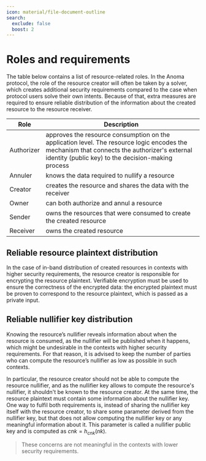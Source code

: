 ```yaml
---
icon: material/file-document-outline
search:
  exclude: false
  boost: 2
---
```


# Roles and requirements


The table below contains a list of resource-related roles. In the Anoma protocol, the role of the resource creator will often be taken by a solver, which creates additional security requirements compared to the case when protocol users solve their own intents. Because of that, extra measures are required to ensure reliable distribution of the information about the created resource to the resource receiver. 

|Role| Description|
|-|-|
Authorizer | approves the resource consumption on the application level. The resource logic encodes the mechanism that connects the authorizer's external identity (public key) to the decision-making process 
Annuler | knows the data required to nullify a resource
Creator | creates the resource and shares the data with the receiver
Owner | can both authorize and annul a resource
Sender | owns the resources that were consumed to create the created resource
Receiver | owns the created resource

## Reliable resource plaintext distribution

In the case of in-band distribution of created resources in contexts with higher security requirements, the resource creator is responsible for encrypting the resource plaintext. Verifiable encryption must be used to ensure the correctness of the encrypted data: the encrypted plaintext must be proven to correspond to the resource plaintext, which is passed as a private input.

## Reliable nullifier key distribution

Knowing the resource’s nullifier reveals information about when the resource is consumed, as the nullifier will be published when it happens, which might be undesirable in the contexts with higher security requirements. For that reason, it is advised to keep the number of parties who can compute the resource’s nullifier as low as possible in such contexts.

In particular, the resource creator should not be able to compute the resource nullifier, and as the nullifier key allows to compute the resource's nullifier, it shouldn't be known to the resource creator.
At the same time, the resource plaintext must contain some information about the nullifier key. One way to fulfil both requirements is, instead of sharing the nullifier key itself with the resource creator, to share some parameter derived from the nullifier key, but that does not allow computing the nullifier key or any meaningful information about it. This parameter is called a nullifier public key and is computed as $cnk = h_{cnk}(nk)$.

> These concerns are not meaningful in the contexts with lower security requirements.

